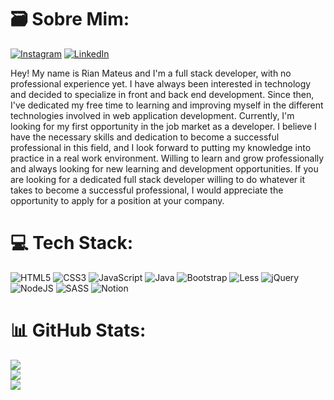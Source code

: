 # 🗃 Sobre Mim:
[![Instagram](https://img.shields.io/badge/Instagram-%23E4405F.svg?logo=Instagram&logoColor=white)](https://www.instagram.com/rianmarques2002/) [![LinkedIn](https://img.shields.io/badge/LinkedIn-%230077B5.svg?logo=linkedin&logoColor=white)](https://www.linkedin.com/in/rian-marques/) 

  Hey! My name is Rian Mateus and I'm a full stack developer, with no professional experience yet. I have always been interested in technology and decided to specialize in front and back end development. Since then, I've dedicated my free time to learning and improving myself in the different technologies involved in web application development.
   Currently, I'm looking for my first opportunity in the job market as a developer. I believe I have the necessary skills and dedication to become a successful professional in this field, and I look forward to putting my knowledge into practice in a real work environment. Willing to learn and grow professionally and always looking for new learning and development opportunities. If you are looking for a dedicated full stack developer willing to do whatever it takes to become a successful professional, I would appreciate the opportunity to apply for a position at your company.

# 💻 Tech Stack:
![HTML5](https://img.shields.io/badge/html5-%23E34F26.svg?style=for-the-badge&logo=html5&logoColor=white) ![CSS3](https://img.shields.io/badge/css3-%231572B6.svg?style=for-the-badge&logo=css3&logoColor=white) ![JavaScript](https://img.shields.io/badge/javascript-%23323330.svg?style=for-the-badge&logo=javascript&logoColor=%23F7DF1E) ![Java](https://img.shields.io/badge/java-%23ED8B00.svg?style=for-the-badge&logo=java&logoColor=white) ![Bootstrap](https://img.shields.io/badge/bootstrap-%23563D7C.svg?style=for-the-badge&logo=bootstrap&logoColor=white) ![Less](https://img.shields.io/badge/less-2B4C80?style=for-the-badge&logo=less&logoColor=white) ![jQuery](https://img.shields.io/badge/jquery-%230769AD.svg?style=for-the-badge&logo=jquery&logoColor=white) ![NodeJS](https://img.shields.io/badge/node.js-6DA55F?style=for-the-badge&logo=node.js&logoColor=white) ![SASS](https://img.shields.io/badge/SASS-hotpink.svg?style=for-the-badge&logo=SASS&logoColor=white) ![Notion](https://img.shields.io/badge/Notion-%23000000.svg?style=for-the-badge&logo=notion&logoColor=white)
# 📊 GitHub Stats:
![](https://github-readme-stats.vercel.app/api?username=RianMarques-2002&theme=radical&hide_border=false&include_all_commits=false&count_private=false)<br/>
![](https://github-readme-streak-stats.herokuapp.com/?user=RianMarques-2002&theme=radical&hide_border=false)<br/>
![](https://github-readme-stats.vercel.app/api/top-langs/?username=RianMarques-2002&theme=radical&hide_border=false&include_all_commits=false&count_private=false&layout=compact)
